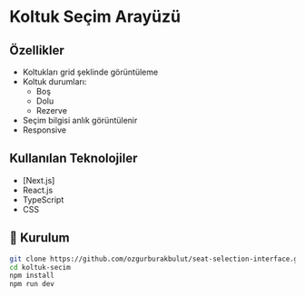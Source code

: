 # Koltuk Seçim Arayüzü

## Özellikler

- Koltukları grid şeklinde görüntüleme
- Koltuk durumları:
  - Boş
  - Dolu
  - Rezerve
- Seçim bilgisi anlık görüntülenir
- Responsive

## Kullanılan Teknolojiler

- [Next.js]
- React.js
- TypeScript
- CSS

## 🔧 Kurulum

```bash
git clone https://github.com/ozgurburakbulut/seat-selection-interface.git
cd koltuk-secim
npm install
npm run dev
